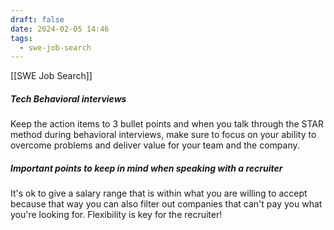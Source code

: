 ```yaml
---
draft: false
date: 2024-02-05 14:46
tags:
  - swe-job-search
---
```


[[SWE Job Search]]
##### Tech Behavioral interviews
Keep the action items to 3 bullet points and when you talk through the STAR method during behavioral interviews, make sure to focus on your ability to overcome problems and deliver value for your team and the company. 

##### Important points to keep in mind when speaking with a recruiter
It's ok to give a salary range that is within what you are willing to accept because that way you can also filter out companies that can't pay you what you're looking for. Flexibility is key for the recruiter!



